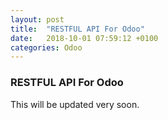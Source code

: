 ```yaml
---
layout: post
title:  "RESTFUL API For Odoo"
date:   2018-10-01 07:59:12 +0100
categories: Odoo
---
```

### RESTFUL API For Odoo
This will be updated very soon.